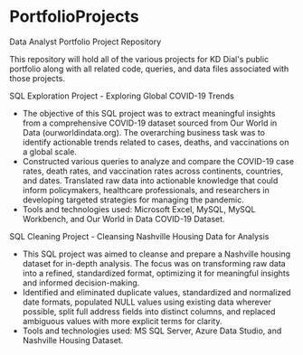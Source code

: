# PortfolioProjects
Data Analyst Portfolio Project Repository

This repository will hold all of the various projects for KD Dial's public portfolio along with all related code, queries, and data files associated with those projects.


SQL Exploration Project - Exploring Global COVID-19 Trends
- The objective of this SQL project was to extract meaningful insights from a comprehensive COVID-19 dataset sourced from Our World in Data (ourworldindata.org). The overarching business task was to identify actionable trends related to cases, deaths, and vaccinations on a global scale.
- Constructed various queries to analyze and compare the COVID-19 case rates, death rates, and vaccination rates across continents, countries, and dates. Translated raw data into actionable knowledge that could inform policymakers, healthcare professionals, and researchers in developing targeted strategies for managing the pandemic.
- Tools and technologies used: Microsoft Excel, MySQL, MySQL Workbench, and Our World in Data COVID-19 Dataset.

SQL Cleaning Project - Cleansing Nashville Housing Data for Analysis
- This SQL project was aimed to cleanse and prepare a Nashville housing dataset for in-depth analysis. The focus was on transforming raw data into a refined, standardized format, optimizing it for meaningful insights and informed decision-making.
- Identified and eliminated duplicate values, standardized and normalized date formats, populated NULL values using existing data wherever possible, split full address fields into distinct columns, and replaced ambiguous values with more explicit terms for clarity.
- Tools and technologies used: MS SQL Server, Azure Data Studio, and Nashville Housing Dataset.
